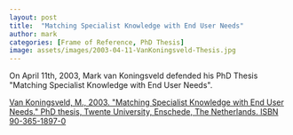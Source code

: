 ```yaml
---
layout: post
title:  "Matching Specialist Knowledge with End User Needs"
author: mark
categories: [Frame of Reference, PhD Thesis]
image: assets/images/2003-04-11-VanKoningsveld-Thesis.jpg 
---
```

On April 11th, 2003, Mark van Koningsveld defended his PhD Thesis "Matching Specialist Knowledge with End User Needs". 

<a href="assets/documents/MainFile-PhD-MvK-def-03-03-2003-x800-D600.pdf">Van Koningsveld, M., 2003. "Matching Specialist Knowledge with End User Needs." PhD thesis, Twente University, Enschede, The Netherlands. ISBN 90-365-1897-0</a>

